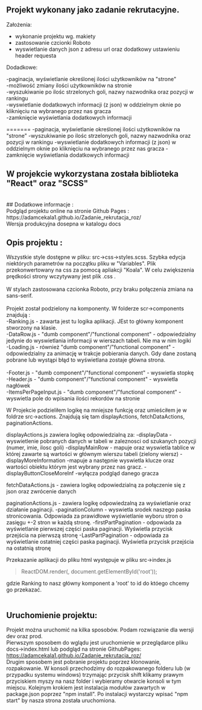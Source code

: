 ## Projekt wykonany jako zadanie rekrutacyjne. <br/>
Założenia:<br/>

- wykonanie projektu wg. makiety
- zastosowanie czcionki Roboto
- wyswietlanie danych json z adresu url oraz dodatkowy ustawieniu header requesta

Dodadkowe:<br/>

-paginacja, wyświetlanie określonej ilości użytkowników na "strone"<br/>
-możliwość zmiany ilości użytkowników na stronie <br/>
-wyszukiwanie po ilośc strzelonych goli, nazwy nazwodnika oraz pozycji w rankingu<br/>
-wyswietlanie dodatkowych informacji (z json) w oddzielnym oknie po kliknięciu na wybranego przez nas gracza<br/>
-zamknięcie wyświetlania dodatkowych informacji<br/>

=======
-paginacja, wyświetlanie określonej ilości użytkowników na "strone"
-wyszukiwanie po ilośc strzelonych goli, nazwy nazwodnika oraz pozycji w rankingu
-wyswietlanie dodatkowych informacji (z json) w oddzielnym oknie po kliknięciu na wybranego przez nas gracza
-zamknięcie wyświetlania dodatkowych informacji


## W projekcie wykorzystana została biblioteka "React" oraz "SCSS"
<br/>
## Dodatkowe informacje : <br/>
Podgląd projektu online na stronie Github Pages : https://adamcekala1.github.io/Zadanie_rekrutacja_roz/
<br/>
Wersja produkcyjna dosepna w katalogu docs 
<br/>

## Opis projektu : <br/>
Wszystkie style dostępne w pliku: src->css->styles.scss. Szybka edycja niektórych parametrów na początku pliku w "Variables". Plik przekonwertowany na css za pomocą apliakcji "Koala". W celu zwiększenia prędkości strony wczytywany jest plik .css .
<br/><br/>
W stylach zastosowana czcionka Roboto, przy braku połączenia zmiana na sans-serif.
<br/><br/>
Projekt został podzielony na komponenty. W folderze scr->components znajdują : <br/>
-Ranking.js - zawarta jest tu logika aplikacji. JEst to główny komponent stworzony na klasie.<br/>
-DataRow.js - "dumb component"/"functional component" - odpowiedzialny jedynie do wyswietlania informacji w wierszach tabeli. Nie ma w nim logiki<br/>
-Loading.js - również "dumb component"/"functional component" - odpowiedzialny za animację w trakcje pobierania danych. Gdy dane zostaną pobrane lub wystąpi błąd to wyświetlana zostaje główna strona.<br/><br/>
-Footer.js - "dumb component"/"functional component" - wyswietla stopkę <br/>
-Header.js - "dumb component"/"functional component" - wyswietla nagłówek<br/>
-ItemsPerPageInput.js - "dumb component"/"functional component" - wyswietla pole do wpisania ilości rekordów na stronie<br/>


W Projekcie podzieliłem logikę na mniejsze funkcję oraz umieściłem je w foldrze src->actions. Znajdują się tam displayActions, fetchDataActions, paginationActions.

displayActions.js zawiera logikę odpowiedzialną za:
-displayData - wyswietlenie pobranych danych w tabeli w zaleznosci od szukanych pozycji (numer, imie, ilosc goli)
-displayMainRow - mapuje oraz wyswietla tablice w której zawarte są wartości w głównym wierszu tabeli (zielony wiersz)
-displayMoreInformation -mapuje a następnie wyswietla klucze oraz wartości obiektu którym jest wybrany przez nas gracz.
-displayButtonCloseMoreInf -wyłącza podgląd danego gracza

fetchDataActions.js - zawiera logikę odpowiedzialną za połączenie się z json oraz zwrócenie danych

paginationActions.js - zawiera logikę odpowiedzalną za wyświetlanie oraz działanie paginacji.
-paginationColumn - wyswietla srodek naszego paska stronicowania. Odpowiada za prawidłowe wyświetlanie wyboru stron o zasięgu +-2 stron w każdą stronę.
-firstPartPagination - odpowiada za wyświetlanie pierwszej części paska paginacji. Wyświetla przycisk przejścia na pierwszą stronę
-LastPartPagination - odpowiada za wyświetlanie ostatniej części paska paginacji. Wyświetla przycisk przejścia na ostatnią stronę


Przekazanie aplikacji do pliku html występuje w pliku src->index.js
>ReactDOM.render(<Ranking />, document.getElementById('root'));

gdzie Ranking to nasz główny komponent a 'root' to id do któego chcemy go przekazać.
<br/><br/>

## Uruchomienie projektu:<br/>
Projekt można uruchomić na kilka sposobów. Podam rozwiązanie dla wersji dev oraz prod.<br/>
Pierwszym sposobem do wglądu jest uruchomienie w przeglądarce pliku docs->index.html lub podgląd na stronie GithubPages: https://adamcekala1.github.io/Zadanie_rekrutacja_roz/ <br/>
Drugim sposobem jest pobranie projektu poprzez klonowanie, rozpakowanie. W konsoli przechodzimy do rozpakowanego folderu lub (w przypadku systemu windows) trzymając przycisk shift klikamy prawym przyciskiem myszy na nasz folder i wybieramy otwarcie konsoli w tym miejscu. Kolejnym krokiem jest instalacja modułów zawartych w package.json poprzez "npm install". Po instalacji wystarczy wpisać "npm start" by nasza strona została uruchomiona.
<br/><br/>

